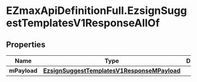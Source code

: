 # EZmaxApiDefinitionFull.EzsignSuggestTemplatesV1ResponseAllOf

## Properties

Name | Type | Description | Notes
------------ | ------------- | ------------- | -------------
**mPayload** | [**EzsignSuggestTemplatesV1ResponseMPayload**](EzsignSuggestTemplatesV1ResponseMPayload.md) |  | 


